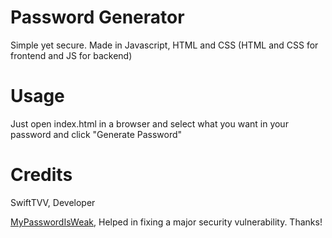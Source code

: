 # Password Generator
Simple yet secure. Made in Javascript, HTML and CSS (HTML and CSS for frontend and JS for backend)

# Usage
Just open index.html in a browser and select what you want in your password and click "Generate Password"

# Credits
SwiftTVV, Developer

[MyPasswordIsWeak](https://github.com/MyPasswordIsWeak), Helped in fixing a major security vulnerability. Thanks!
